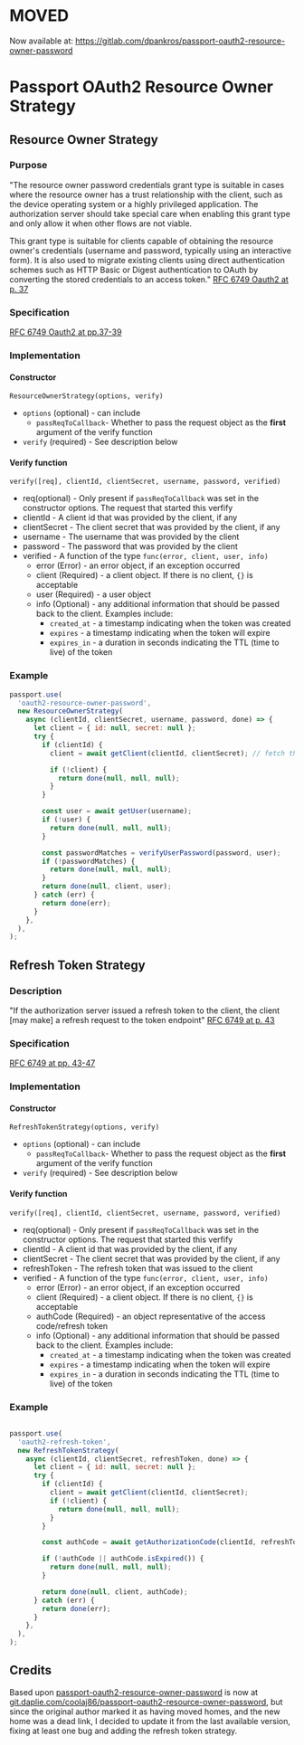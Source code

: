 # MOVED
Now available at: https://gitlab.com/dpankros/passport-oauth2-resource-owner-password


# Passport OAuth2 Resource Owner Strategy

## Resource Owner Strategy
### Purpose
"The resource owner password credentials grant type is suitable in
cases where the resource owner has a trust relationship with the
client, such as the device operating system or a highly privileged
application.  The authorization server should take special care when
enabling this grant type and only allow it when other flows are not
viable.

This grant type is suitable for clients capable of obtaining the
resource owner's credentials (username and password, typically using
an interactive form).  It is also used to migrate existing clients
using direct authentication schemes such as HTTP Basic or Digest
authentication to OAuth by converting the stored credentials to an
access token." [RFC 6749 Oauth2 at p. 37](https://tools.ietf.org/html/rfc6749#page-37)

### Specification
[RFC 6749 Oauth2 at pp.37-39](https://tools.ietf.org/html/rfc6749#page-37)

### Implementation
#### Constructor
`ResourceOwnerStrategy(options, verify)`
* `options` (optional) - can include
    * `passReqToCallback`- Whether to pass the request object as the **first** argument of the verify function
* `verify` (required) - See description below 

#### Verify function
`verify([req], clientId, clientSecret, username, password, verified)`
* req(optional) - Only present if `passReqToCallback` was set in the constructor options.  The request that started this verfify 
* clientId - A client id that was provided by the client, if any
* clientSecret - The client secret that was provided by the client, if any
* username - The username that was provided by the client
* password - The password that was provided by the client
* verified - A function of the type `func(error, client, user, info)`
    * error (Error) - an error object, if an exception occurred
    * client (Required) - a client object.  If there is no client, `{}` is acceptable
    * user (Required) - a user object
    * info (Optional) - any additional information that should be passed back to the client.  Examples include:
        * `created_at`  - a timestamp indicating when the token was created 
        * `expires` - a timestamp indicating when the token will expire
        * `expires_in` - a duration in seconds indicating the TTL (time to live) of the token
    
### Example


```javascript
passport.use(
  'oauth2-resource-owner-password',
  new ResourceOwnerStrategy(
    async (clientId, clientSecret, username, password, done) => {
      let client = { id: null, secret: null };
      try {
        if (clientId) {
          client = await getClient(clientId, clientSecret); // fetch the client

          if (!client) {
            return done(null, null, null);
          }
        }

        const user = await getUser(username);
        if (!user) {
          return done(null, null, null);
        }

        const passwordMatches = verifyUserPassword(password, user);
        if (!passwordMatches) {
          return done(null, null, null);
        }
        return done(null, client, user);
      } catch (err) {
        return done(err);
      }
    },
  ),
);

```


## Refresh Token Strategy
### Description
"If the authorization server issued a refresh token to the client, the
client [may make] a refresh request to the token endpoint" [RFC 6749 at p. 43](https://tools.ietf.org/html/rfc6749#section-6)
   
### Specification
[RFC 6749 at pp. 43-47](https://tools.ietf.org/html/rfc6749#section-6)

### Implementation
#### Constructor
`RefreshTokenStrategy(options, verify)`
* `options` (optional) - can include
    * `passReqToCallback`- Whether to pass the request object as the **first** argument of the verify function
* `verify` (required) - See description below 

#### Verify function
`verify([req], clientId, clientSecret, username, password, verified)`
* req(optional) - Only present if `passReqToCallback` was set in the constructor options.  The request that started this verfify 
* clientId - A client id that was provided by the client, if any
* clientSecret - The client secret that was provided by the client, if any
* refreshToken - The refresh token that was issued to the client
* verified - A function of the type `func(error, client, user, info)`
    * error (Error) - an error object, if an exception occurred
    * client (Required) - a client object.  If there is no client, `{}` is acceptable
    * authCode (Required) - an object representative of the access code/refresh token
    * info (Optional) - any additional information that should be passed back to the client.  Examples include:
        * `created_at`  - a timestamp indicating when the token was created 
        * `expires` - a timestamp indicating when the token will expire
        * `expires_in` - a duration in seconds indicating the TTL (time to live) of the token

### Example
```javascript

passport.use(
  'oauth2-refresh-token',
  new RefreshTokenStrategy(
    async (clientId, clientSecret, refreshToken, done) => {
      let client = { id: null, secret: null }; 
      try {
        if (clientId) {
          client = await getClient(clientId, clientSecret);
          if (!client) {
            return done(null, null, null);
          }
        }

        const authCode = await getAuthorizationCode(clientId, refreshToken);

        if (!authCode || authCode.isExpired()) {
          return done(null, null, null);
        }

        return done(null, client, authCode);
      } catch (err) {
        return done(err);
      }
    },
  ),
);

```
## Credits
Based upon [passport-oauth2-resource-owner-password](https://git.daplie.com/coolaj86/passport-oauth2-resource-owner-password) is now at [git.daplie.com/coolaj86/passport-oauth2-resource-owner-password](https://git.daplie.com/coolaj86/passport-oauth2-resource-owner-password), but since the original author marked it as having moved homes, and the new home was a dead link, I decided to update it from the last available version, fixing at least one bug and adding the refresh token strategy.

